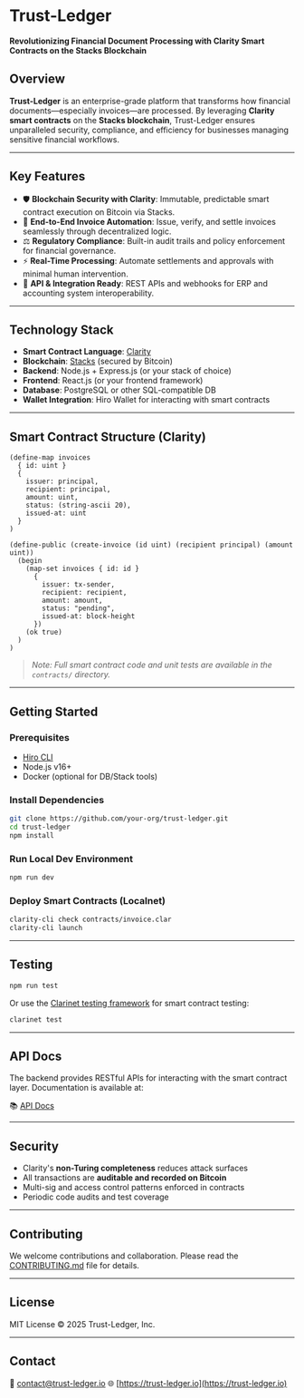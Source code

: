 # Trust-Ledger

**Revolutionizing Financial Document Processing with Clarity Smart Contracts on the Stacks Blockchain**

## Overview

**Trust-Ledger** is an enterprise-grade platform that transforms how financial documents—especially invoices—are processed. By leveraging **Clarity smart contracts** on the **Stacks blockchain**, Trust-Ledger ensures unparalleled security, compliance, and efficiency for businesses managing sensitive financial workflows.

---

## Key Features

* 🛡️ **Blockchain Security with Clarity**: Immutable, predictable smart contract execution on Bitcoin via Stacks.
* 🔄 **End-to-End Invoice Automation**: Issue, verify, and settle invoices seamlessly through decentralized logic.
* ⚖️ **Regulatory Compliance**: Built-in audit trails and policy enforcement for financial governance.
* ⚡ **Real-Time Processing**: Automate settlements and approvals with minimal human intervention.
* 🔗 **API & Integration Ready**: REST APIs and webhooks for ERP and accounting system interoperability.

---

## Technology Stack

* **Smart Contract Language**: [Clarity](https://docs.stacks.co/docs/write-smart-contracts/clarity-overview)
* **Blockchain**: [Stacks](https://stacks.co) (secured by Bitcoin)
* **Backend**: Node.js + Express.js (or your stack of choice)
* **Frontend**: React.js (or your frontend framework)
* **Database**: PostgreSQL or other SQL-compatible DB
* **Wallet Integration**: Hiro Wallet for interacting with smart contracts

---

## Smart Contract Structure (Clarity)

```clarity
(define-map invoices
  { id: uint }
  {
    issuer: principal,
    recipient: principal,
    amount: uint,
    status: (string-ascii 20),
    issued-at: uint
  }
)

(define-public (create-invoice (id uint) (recipient principal) (amount uint))
  (begin
    (map-set invoices { id: id }
      {
        issuer: tx-sender,
        recipient: recipient,
        amount: amount,
        status: "pending",
        issued-at: block-height
      })
    (ok true)
  )
)
```

> *Note: Full smart contract code and unit tests are available in the `contracts/` directory.*

---

## Getting Started

### Prerequisites

* [Hiro CLI](https://docs.hiro.so/clarity/getting-started/installation)
* Node.js v16+
* Docker (optional for DB/Stack tools)

### Install Dependencies

```bash
git clone https://github.com/your-org/trust-ledger.git
cd trust-ledger
npm install
```

### Run Local Dev Environment

```bash
npm run dev
```

### Deploy Smart Contracts (Localnet)

```bash
clarity-cli check contracts/invoice.clar
clarity-cli launch
```

---

## Testing

```bash
npm run test
```

Or use the [Clarinet testing framework](https://docs.hiro.so/clarity/using-clarinet) for smart contract testing:

```bash
clarinet test
```

---

## API Docs

The backend provides RESTful APIs for interacting with the smart contract layer. Documentation is available at:

📚 [API Docs](https://your-api-docs-link.com)

---

## Security

* Clarity's **non-Turing completeness** reduces attack surfaces
* All transactions are **auditable and recorded on Bitcoin**
* Multi-sig and access control patterns enforced in contracts
* Periodic code audits and test coverage

---

## Contributing

We welcome contributions and collaboration. Please read the [CONTRIBUTING.md](CONTRIBUTING.md) file for details.

---

## License

MIT License
© 2025 Trust-Ledger, Inc.

---

## Contact

📧 [contact@trust-ledger.io](mailto:contact@trust-ledger.io)
🌐 [https://trust-ledger.io](https://trust-ledger.io)
